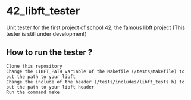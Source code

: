 # 42_libft_tester
Unit tester for the first project of school 42, the famous libft project (This tester is still under development)

## How to run the tester ?
```
Clone this repository
Change the LIBFT_PATH variable of the Makefile (/tests/Makefile) to put the path to your libft
Change the include of the header (/tests/includes/libft_tests.h) to put the path to your libft header
Run the command make
```
